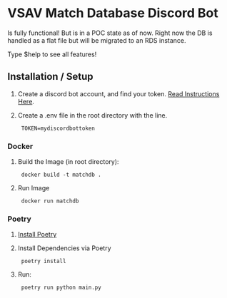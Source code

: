 # VSAV Match Database Discord Bot

Is fully functional! But is in a POC state as of now. Right now the DB is handled as a flat file but will be migrated to an RDS instance.

Type $help to see all features!

## Installation / Setup

1) Create a discord bot account, and find your token. [Read Instructions Here](https://www.freecodecamp.org/news/create-a-discord-bot-with-python/).
1) Create a .env file in the root directory with the line.

		TOKEN=mydiscordbottoken

### Docker

1) Build the Image (in root directory):
	
		docker build -t matchdb .

2) Run Image

		docker run matchdb

### Poetry
1. [Install Poetry](https://python-poetry.org/) 
2. Install Dependencies via Poetry  

		poetry install
3. Run:

		poetry run python main.py
